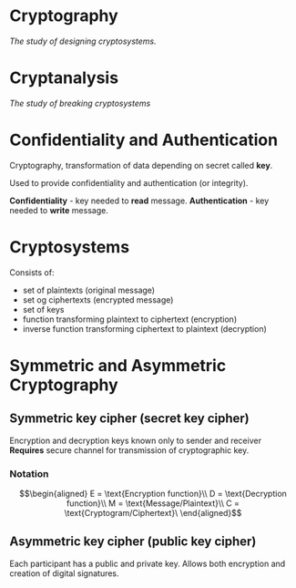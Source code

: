 # Cryptography
*The study of designing cryptosystems.*

# Cryptanalysis
*The study of breaking cryptosystems*

# Confidentiality and Authentication
Cryptography, transformation of data depending on secret called **key**.

Used to provide confidentiality and authentication (or integrity).

**Confidentiality** - key needed to **read** message.
**Authentication** - key needed to **write** message.

# Cryptosystems

Consists of:
* set of plaintexts (original message)
* set og ciphertexts (encrypted message)
* set of keys
* function transforming plaintext to ciphertext (encryption)
* inverse function transforming ciphertext to plaintext (decryption)

# Symmetric and Asymmetric Cryptography

## Symmetric key cipher (secret key cipher)
Encryption and decryption keys known only to sender and receiver
**Requires** secure channel for transmission of cryptographic key.
### Notation

$$\begin{aligned}
E = \text{Encryption function}\\
D = \text{Decryption function}\\
M = \text{Message/Plaintext}\\
C = \text{Cryptogram/Ciphertext}\
\end{aligned}$$

## Asymmetric key cipher (public key cipher)
Each participant has a public and private key.
Allows both encryption and creation of digital signatures.



